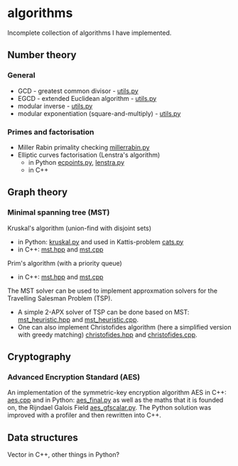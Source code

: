 algorithms
===========
Incomplete collection of algorithms I have implemented.

Number theory
--------------

### General ###
* GCD - greatest common divisor - [utils.py](number-theory/utils.py) 
* EGCD - extended Euclidean algorithm - [utils.py](number-theory/utils.py)
* modular inverse - [utils.py](number-theory/utils.py)
* modular exponentiation (square-and-multiply) - [utils.py](number-theory/utils.py)

### Primes and factorisation
* Miller Rabin primality checking [millerrabin.py](number-theory/millerrabin.py)
* Elliptic curves factorisation (Lenstra's algorithm) 
    * in Python [ecpoints.py](number-theory/ecpoints.py), [lenstra.py](number-theory/lenstra.py)
    * in C++


Graph theory
------

### Minimal spanning tree (MST)
Kruskal's algorithm (union-find with disjoint sets)

* in Python: [kruskal.py](graph-theory/kruskal.py) and used in Kattis-problem [cats.py](graph-theory/cats.py)
* in C++: [mst.hpp](graph-theory/tsp/mst.hpp) and [mst.cpp](graph-theory/tsp/mst.cpp)

Prim's algorithm (with a priority queue)

* in C++: [mst.hpp](graph-theory/tsp/mst.hpp) and [mst.cpp](graph-theory/tsp/mst.cpp)

The MST solver can be used to implement approxmation solvers for the Travelling Salesman Problem (TSP).

* A simple 2-APX solver of TSP can be done based on MST: [mst_heuristic.hpp](graph-theory/tsp/mst_heuristic.hpp) and [mst_heuristic.cpp](graph-theory/tsp/mst_heuristic.cpp). 
* One can also implement Christofides algorithm (here a simplified version with greedy matching) [christofides.hpp](graph-theory/tsp/christofides.hpp) and [christofides.cpp](graph-theory/tsp/christofides.cpp).


Cryptography
-----

### Advanced Encryption Standard (AES)
An implementation of the symmetric-key encryption algorithm AES in C++: [aes.cpp](number-theory/aes/aes.cpp) and in Python: [aes_final.py](number-theory/aes/aes_final.py) as well as the maths that it is founded on, the Rijndael Galois Field [aes_gfscalar.py](number-theory/aes/aes_gfscalar.py). The Python solution was improved with a profiler and then rewritten into C++.


Data structures
--------------
Vector in C++, other things in Python?

